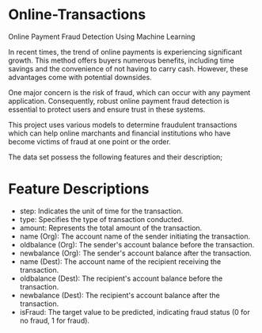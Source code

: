 # Online-Transactions
Online Payment Fraud Detection Using Machine Learning

In recent times, the trend of online payments is experiencing significant growth. This method offers buyers numerous benefits, including time savings and the convenience of not having to carry cash. However, these advantages come with potential downsides.

One major concern is the risk of fraud, which can occur with any payment application. Consequently, robust online payment fraud detection is essential to protect users and ensure trust in these systems.

This project uses various models to determine fraudulent transactions which can help online marchants and financial institutions who have become victims of fraud at one point or the order.

The data set possess the following features and their description;

# Feature Descriptions
- step: Indicates the unit of time for the transaction.
- type: Specifies the type of transaction conducted.
- amount: Represents the total amount of the transaction.
- name (Org): The account name of the sender initiating the transaction.
- oldbalance (Org): The sender's account balance before the transaction.
- newbalance (Org): The sender's account balance after the transaction.
- name (Dest): The account name of the recipient receiving the transaction.
- oldbalance (Dest): The recipient's account balance before the transaction.
- newbalance (Dest): The recipient's account balance after the transaction.
- isFraud: The target value to be predicted, indicating fraud status (0 for no fraud, 1 for fraud).

